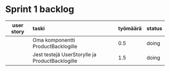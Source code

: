 # Sprint 1 backlog

| user story | taski | työmäärä | status |
| :-----------:|:-----------| :------| :------|
|              | Oma komponentti ProductBacklogille | 0.5 | doing |
|              | Jest testejä UserStorylle ja ProductBacklogille  | 1.5 | doing |